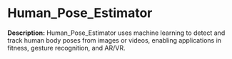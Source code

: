 # Human_Pose_Estimator
**Description:**   Human_Pose_Estimator uses machine learning to detect and track human body poses from images or videos, enabling applications in fitness, gesture recognition, and AR/VR.
